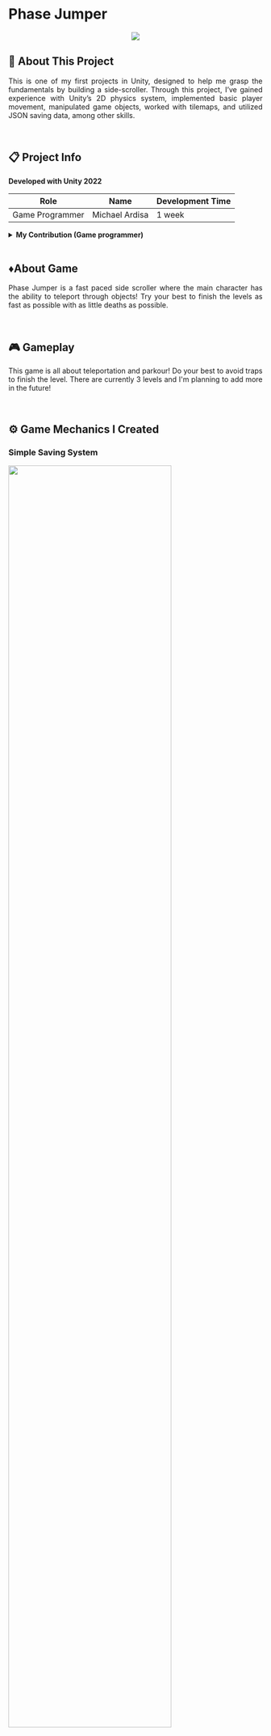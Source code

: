 # Phase Jumper

<p align="center">
  <img src="https://github.com/MicksS1/SideScroll-GameProg/assets/158981991/84f156fe-552a-47bd-acdc-a8668b1820b1">
</p>

## 🔴 About This Project
<p align="justify">This is one of my first projects in Unity, designed to help me grasp the fundamentals by building a side-scroller. Through this project, I’ve gained experience with Unity’s 2D physics system, implemented basic player movement, manipulated game objects, worked with tilemaps, and utilized JSON saving data, among other skills.</p>

<br>

## 📋 Project Info

<b> Developed with Unity 2022 </b>

| **Role** | **Name** | **Development Time** 
| - | - | - |
| Game Programmer | Michael Ardisa | 1 week |

<details>
  <summary> <b>My Contribution (Game programmer)</b> </summary>
  
  - Core mechanics
  - UI Navigation
  - Bug Fixing
  - Level Design
  - Game Design
  
</details>

<br>

## ♦️About Game
<p align="justify">Phase Jumper is a fast paced side scroller where the main character has the ability to teleport through objects! Try your best to finish the levels as fast as possible with as little deaths as possible.  </p>

<br>

## 🎮 Gameplay
<p align="justify">This game is all about teleportation and parkour! Do your best to avoid traps to finish the level. There are currently 3 levels and I'm planning to add more in the future!  </p>

<br>

## ⚙️ Game Mechanics I Created
### Simple Saving System
<img src="https://github.com/user-attachments/assets/4bfda7b3-ab3c-4c10-80ee-f5b0a01c8f73" style="width: 80%;">

- Logic is located within the `SaveManager.cs` script
- JSON file format is used to store key player data.
- Data includes player's last level, checkpoint position, death count, and timer.
- All data is saved within the game to track player progress.

### Simple Checkpoint System
![CheckpointGameplay (1)](https://github.com/user-attachments/assets/c576c69e-fa9a-4c83-af7e-bfa9c3b02156)

- Logic is located within the `CP_Behaviour.cs` script
- The checkpoint system integrates with the saving system, triggering a save at each checkpoint.
- PlayerPrefs is used to store updated player X and Y coordinates.
- The coordinates are combined into a Vector2 and saved in JSON format for tracking progress.

<br>

## 📜 Scripts

|  Script       | Description                                                  |
| ------------------- | ------------------------------------------------------------ |
| `GameManager.cs` | Manages the game flow, main menu, pause menu, etc. |
| `AudioManager.cs`  | Responsible for all the audio in the game. |
| `PMove.cs`  | Manages all player movements. |
| `SaveManager.cs`  | Manages the logic behind saving the player's data. |
| `CP_Behaviour.cs`  | Manages the behaviour of checkpoints |
| `etc`  |

<br>

## 🕹️ Controls

| **Key Binding** | **Function** |
| - | - |
| A, S, D | Basic movement |
| Space | Jump |
| S-MidAir | Fast-Fall |
| Esc | Pause |
| L-Shift or J | Teleport |

<br>

## 💻 Setup

If you want to try the game out, go to the right of the list of files, click "Releases" or just click <a href="https://github.com/MichaelArdisa/PhaseJumper/releases/download/v1.0/PhaseJumper.zip">here</th>
